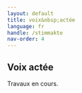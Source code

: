 ```yaml
---
layout: default
title: voix&nbsp;actée
language: fr
handle: /stimmakte
nav-order: 4
---
```

## Voix actée  
  
Travaux en cours. 
